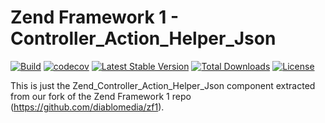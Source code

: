 # Zend Framework 1 - Controller_Action_Helper_Json

[![Build](https://github.com/diablomedia/zf1-controller-action-helper-json/workflows/Build/badge.svg?event=push)](https://github.com/diablomedia/zf1-controller-action-helper-json/actions?query=workflow%3ABuild+event%3Apush)
[![codecov](https://codecov.io/gh/diablomedia/zf1-controller-action-helper-json/branch/master/graph/badge.svg)](https://codecov.io/gh/diablomedia/zf1-controller-action-helper-json)
[![Latest Stable Version](https://poser.pugx.org/diablomedia/zendframework1-controller-action-helper-json/v/stable)](https://packagist.org/packages/diablomedia/zendframework1-controller-action-helper-json)
[![Total Downloads](https://poser.pugx.org/diablomedia/zendframework1-controller-action-helper-json/downloads)](https://packagist.org/packages/diablomedia/zendframework1-controller-action-helper-json)
[![License](https://poser.pugx.org/diablomedia/zendframework1-controller-action-helper-json/license)](https://packagist.org/packages/diablomedia/zendframework1-controller-action-helper-json)

This is just the Zend_Controller_Action_Helper_Json component extracted from our fork of the Zend Framework 1 repo (https://github.com/diablomedia/zf1).
